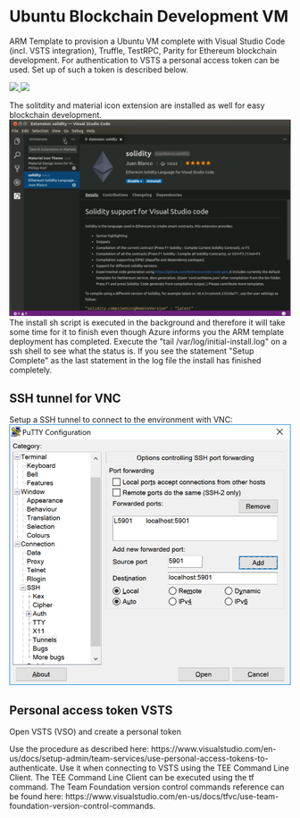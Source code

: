 # Ubuntu Blockchain Development VM

ARM Template to provision a Ubuntu VM complete with Visual Studio Code (incl. VSTS integration), Truffle, TestRPC, Parity for Ethereum blockchain development.
For authentication to VSTS a personal access token can be used. Set up of such a token is described below.

<a href="https://portal.azure.com/#create/microsoft.template/uri/https%3A%2F%2Fraw.githubusercontent.com%2Fevanuum%2Fazure-blockchain--ubuntu--blockchain--dev%2Fmaster%2Fazuredeploy.json" target="_blank">
    <img src="http://azuredeploy.net/deploybutton.png"/>
</a>
<a href="http://armviz.io/#/?load=https://raw.githubusercontent.com/evanuum/azure-blockchain--ubuntu--blockchain--dev/master/azuredeploy.json" target="_blank">
    <img src="http://armviz.io/visualizebutton.png"/>
</a>
<p>The solitdity and material icon extension are installed as well for easy blockchain development.
<img src='/images/VScode.PNG' />
The install sh script is executed in the background and therefore it will take some time for it to finish even though Azure informs you the ARM template deployment has completed. Execute the "tail /var/log/initial-install.log" on a ssh shell to see what the status is. If you see the statement "Setup Complete" as the last statement in the log file the install has finished completely.</p>
<H2>SSH tunnel for VNC</H2>
Setup a SSH tunnel to connect to the environment with VNC:
<img src='/images/puttyconf.PNG' />
<h2>Personal access token VSTS</h2>
<p>Open VSTS (VSO) and create a personal token</p>
Use the procedure as described here: https://www.visualstudio.com/en-us/docs/setup-admin/team-services/use-personal-access-tokens-to-authenticate. Use it when connecting to VSTS using the TEE Command Line Client. The TEE Command Line Client can be executed using the tf command. The Team Foundation version control commands reference can be found here: https://www.visualstudio.com/en-us/docs/tfvc/use-team-foundation-version-control-commands.